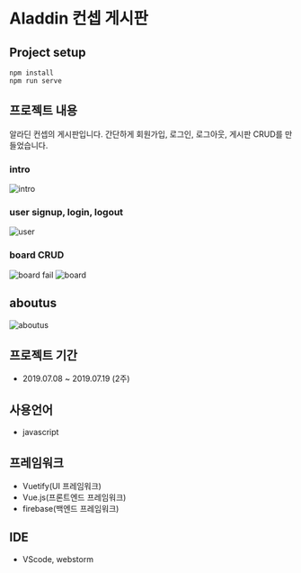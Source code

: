 # Aladdin 컨셉 게시판

## Project setup
```
npm install
npm run serve
```

## 프로젝트 내용

알라딘 컨셉의 게시판입니다. 간단하게 회원가입, 로그인, 로그아웃, 게시판 CRUD를 만들었습니다.

### intro

![intro](https://i.imgur.com/rwaTgFK.gif)

### user signup, login, logout

![user](https://i.imgur.com/lsZ4gba.gif)

### board CRUD

![board fail](https://i.imgur.com/FtPwfYF.gif)
![board](https://i.imgur.com/F257Bfk.gif)

## aboutus

![aboutus](https://i.imgur.com/0JqHiST.gif)

## 프로젝트 기간

* 2019.07.08 ~ 2019.07.19 (2주)

## 사용언어

* javascript

## 프레임워크

* Vuetify(UI 프레임워크)
* Vue.js(프론트엔드 프레임워크)
* firebase(백엔드 프레임워크)

## IDE

* VScode, webstorm


